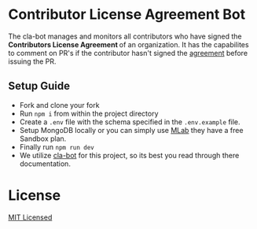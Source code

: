 # Contributor License Agreement Bot

The cla-bot manages and monitors all contributors who have signed the <b> Contributors License Agreement </b> of an organization. It has the capabilites to comment on PR's if the contributor hasn't signed the [agreement](https://gist.github.com/rifhanakram/668ad7011bbe079b93ead96e5dc4ec56) before issuing the PR.

## Setup Guide

- Fork and clone your fork
- Run `npm i` from within the project directory
- Create a `.env` file with the schema specified in the `.env.example` file.
- Setup MongoDB locally or you can simply use [MLab](https://mlab.com) they have a free Sandbox plan.
- Finally run `npm run dev`
- We utilize [cla-bot](https://github.com/clabot/clabot) for this project, so its best you read through there documentation. 

# License

[ MIT Licensed](https://github.com/99xt/cla-bot/blob/master/LICENSE)

